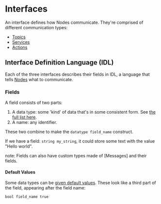 # Interfaces

An interface defines how Nodes communicate. They're comprised of different communication types:

- [Topics](./topics.md)
- [Services](./services.md)
- [Actions](./actions.md)

## Interface Definition Language (IDL)

Each of the three interfaces describes their fields in IDL, a language that tells [Nodes](./nodes.md) what to communicate.

### Fields

A field consists of two parts:

1. A data type: some 'kind' of data that's in some consistent form. See [the full list here](https://docs.ros.org/en/rolling/Concepts/Basic/About-Interfaces.html#field-types).
2. A name: any identifier.

These two combine to make the `datatype field_name` construct.

If we have a field: `string my_string`, it could store some text with the value "Hello world".

note: Fields can also have custom types made of [Messages] and their fields.

#### Default Values

Some data types can be [given default values](https://docs.ros.org/en/rolling/Concepts/Basic/About-Interfaces.html#field-default-value).
These look like a third part of the field, appearing after the field name:

<!-- TODO: check if bool is lowercase or uppercase -->

`bool field_name true`
